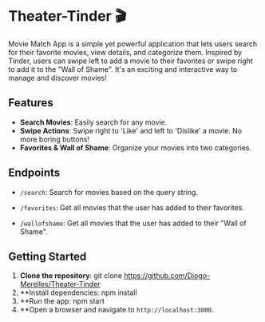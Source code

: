 # Theater-Tinder 🎬

Movie Match App is a simple yet powerful application that lets users search for their favorite movies, view details, and categorize them. Inspired by Tinder, users can swipe left to add a movie to their favorites or swipe right to add it to the "Wall of Shame". It's an exciting and interactive way to manage and discover movies!

## Features

- **Search Movies**: Easily search for any movie.
- **Swipe Actions**: Swipe right to 'Like' and left to 'Dislike' a movie. No more boring buttons!
- **Favorites & Wall of Shame**: Organize your movies into two categories.

## Endpoints

- `/search`: Search for movies based on the query string.

- `/favorites`: Get all movies that the user has added to their favorites.

- `/wallofshame`: Get all movies that the user has added to their "Wall of Shame".

## Getting Started

1. **Clone the repository**: git clone https://github.com/Diogo-Merelles/Theater-Tinder
2. **Install dependencies: npm install
3. **Run the app: npm start
4. **Open a browser and navigate to `http://localhost:3000`.

